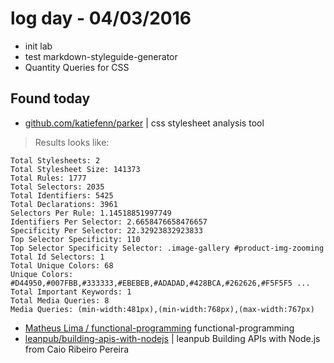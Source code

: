 # log day - 04/03/2016

- init lab
- test markdown-styleguide-generator
- Quantity Queries for CSS

## Found today

- [github.com/katiefenn/parker](https://github.com/katiefenn/parker) | css stylesheet analysis tool
> Results looks like:
```
Total Stylesheets: 2
Total Stylesheet Size: 141373
Total Rules: 1777
Total Selectors: 2035
Total Identifiers: 5425
Total Declarations: 3961
Selectors Per Rule: 1.14518851997749
Identifiers Per Selector: 2.6658476658476657
Specificity Per Selector: 22.32923832923833
Top Selector Specificity: 110
Top Selector Specificity Selector: .image-gallery #product-img-zooming
Total Id Selectors: 1
Total Unique Colors: 68
Unique Colors: #D44950,#007FBB,#333333,#EBEBEB,#ADADAD,#428BCA,#262626,#F5F5F5 ...
Total Important Keywords: 1
Total Media Queries: 8
Media Queries: (min-width:481px),(min-width:768px),(max-width:767px)
```

- [Matheus Lima / functional-programming](https://medium.com/@matheusml/entendendo-programa%C3%A7%C3%A3o-funcional-em-javascript-de-uma-vez-c676489be08b#.872otyz54) functional-programming
- [leanpub/building-apis-with-nodejs](https://leanpub.com/building-apis-with-nodejs) | leanpub Building APIs with Node.js from Caio Ribeiro Pereira